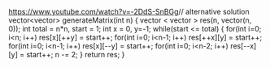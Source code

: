 https://www.youtube.com/watch?v=-2DdS-SnBGg
​
// alternative solution
​
vector<vector<int>> generateMatrix(int n) {
vector < vector <int> > res(n, vector<int>(n, 0));
int total = n*n, start = 1;
int x = 0, y=-1;
while(start <= total)
{
for(int i=0; i<n; i++)
res[x][++y] = start++;
for(int i=0; i<n-1; i++)
res[++x][y] = start++;
for(int i=0; i<n-1; i++)
res[x][--y] = start++;
for(int i=0; i<n-2; i++)
res[--x][y] = start++;
n -= 2;
}
return res;
}